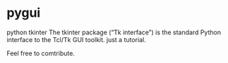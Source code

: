 # pygui
python tkinter 
The tkinter package (“Tk interface”) is the standard Python interface to the Tcl/Tk GUI toolkit.
just a tutorial.

Feel free to comtribute.
